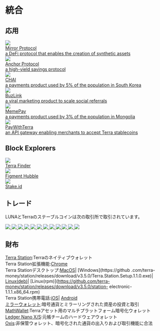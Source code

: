 # 統合

## 応用 

<div class="cards twoColumn">
  <a href="https://mirror.finance/" class="card app">
    <img src="/img/apps_mirror.png"/>
    <div class="title">
      Mirror Protocol
    </div>
    <div class="text">
      a DeFi protocol that enables the creation of synthetic assets
    </div>
  </a>
  <a href="https://anchor.money/" class="card app">
    <img src="/img/apps_anchor.png"/>
    <div class="title">
      Anchor Protocol
    </div>
    <div class="text">
      a high-yield savings protocol
    </div>
  </a>
  <a href="https://chai.finance" class="card app">
    <img src="/img/apps_chai.png"/>
    <div class="title">
      CHAI
    </div>
    <div class="text">
      a payments product used by 5% of the population in South Korea
    </div>
  </a>
  <a href="https://buzlink.io/" class="card app">
    <img src="/img/apps_buzlink.png"/>
    <div class="title">
      BuzLink
    </div>
    <div class="text">
      a viral marketing product to scale social referrals
    </div>
  </a>
  <a href="https://www.meme.mn/" class="card app">
    <img src="/img/apps_memepay.png"/>
    <div class="title">
      MemePay
    </div>
    <div class="text">
      a payments product used by 3% of the population in Mongolia
    </div>
  </a>
  <a href="https://paywithterra.com/" class="card app">
    <img src="/img/apps_paywithterra.png"/>
    <div class="title">
      PayWithTerra
    </div>
    <div class="text">
      an API gateway enabling merchants to accept Terra stablecoins
    </div>
  </a>
</div>

## Block Explorers

<div class="cards threeColumn">
  <a href="https://finder.terra.money/" class="card app">
    <img src="/img/expl_finder.png"/>
    <div class="title">
      Terra Finder
    </div>
    <div class="text">
      <!-- Vanilla block explorer from Terraform labs. -->
    </div>
  </a>
  <a href="https://hubble.figment.network/terra/chains/columbus-4" class="card app">
    <img src="/img/expl_hubble.png"/>
    <div class="title">
      Figment Hubble
    </div>
    <div class="text">
    </div>
  </a>
  <a href="https://terra.stake.id/#/" class="card app">
    <img src="/img/expl_stakeid.png"/>
    <div class="title">
      Stake.id
    </div>
    <div class="text">
    </div>
  </a>
</div>

## トレード

LUNAとTerraのステーブルコインは次の取引所で取引されています。 

<div class="cards threeColumn">
  <a href="https://www.binance.com/" class="card image">
    <img src="/img/exg_binance.png"/>
  </a>
  <a href="https://www.huobi.com/" class="card image">
    <img src="/img/exg_huobi.png"/>
  </a>
  <a href="https://www.kucoin.com/" class="card image">
    <img src="/img/exg_kucoin.png"/>
  </a>
  <a href="https://www.bithumb.com/" class="card image">
    <img src="/img/exg_bithumb.png"/>
  </a>
  <a href="https://upbit.com/" class="card image">
    <img src="/img/exg_upbit.png"/>
  </a>
  <a href="https://global.bittrex.com/" class="card image">
    <img src="/img/exg_bittrex.png"/>
  </a>
  <a href="https://coinone.co.kr/" class="card image">
    <img src="/img/exg_coinone.png"/>
  </a>
  <a href="https://www.okex.com/" class="card image">
    <img src="/img/exg_okex.png"/>
  </a>
  <a href="https://www.investvoyager.com/" class="card image">
    <img src="/img/exg_voyager.png"/>
  </a>
  <a href="https://coinlist.co/anchor-protocol" class="card image">
    <img src="/img/exg_coinlist.png"/>
  </a>
  <a href="https://coinex.com" class="card image">
    <img src="/img/exg_coinex.png"/>
  </a>
   <a href="https://www.bitfinex.com/" class="card image">
    <img src="/img/exg_bitfinex.png"/>
  </a>
</div>

## 財​​布

[Terra Station](https://station.terra.money/):Terraのネイティブウォレット<br>
Terra Station拡張機能:[Chrome](https://chrome.google.com/webstore/detail/terra-station/aiifbnbfobpmeekipheeijimdpnlpgpp)<br>
Terra Stationデスクトップ:[MacOS](https://github.com/terra-money/station/releases/download/v3.5.0/Terra.Station-1.1.0.dmg)| [Windows](https://github .com/terra-money/station/releases/download/v3.5.0/Terra.Station.Setup.1.1.0.exe)| [Linux(deb)](https://github.com/terra-money/station/releases/download/v3.5.0/station-electron_1.1.1_amd64.deb)| [Linux(rpm)](https://github.com/terra-money/station/releases/download/v3.5.0/station- electronic-1.1.1.x86_64.rpm)<br>
Terra Station携帯電話:[iOS](https://apps.apple.com/app/id1548434735)| [Android](https://play.google.com/store/apps/details?id=money.terra。ステーション)<br>
[ミラーウォレット](https://mirrorwallet.com/):暗号通貨とミラーリングされた資産の投資と取引<br>
[MathWallet](https://mathwallet.org/en-us/):Terraアセット用のマルチプラットフォーム暗号化ウォレット<br>
[Ledger Nano X/S](https://support.ledger.com/hc/en-us/articles/360017698979-Terra-LUNA-):元帳チームのハードウェアウォレット<br>
[Oxis](https://www.oxis.com/):非保管ウォレット、暗号化された通貨の出入りおよび取引機能に合法<br> 
